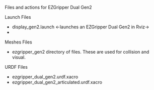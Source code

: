 
Files and actions for EZGripper Dual Gen2

Launch Files
- display_gen2.launch  <-launches an EZGripper Dual Gen2 in Rviz->
- 

Meshes Files
- ezgripper_gen2 directory of files.  These are used for collision and visual.

URDF Files
- ezgripper_dual_gen2.urdf.xacro
- ezgripper_dual_gen2_articulated.urdf.xacro
